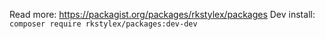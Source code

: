 Read more: https://packagist.org/packages/rkstylex/packages
Dev install: ```composer require rkstylex/packages:dev-dev```
